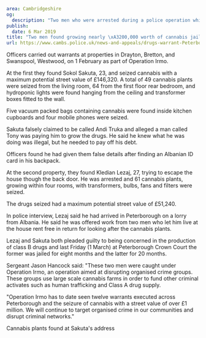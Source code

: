 ```yaml
area: Cambridgeshire
og:
  description: "Two men who were arrested during a police operation which uncovered nearly \xA3200,000 of cannabis in Peterborough have been jailed."
publish:
  date: 6 Mar 2019
title: "Two men found growing nearly \xA3200,000 worth of cannabis jailed"
url: https://www.cambs.police.uk/news-and-appeals/drugs-warrant-Peterborough-cannabis-factory
```

Officers carried out warrants at properties in Drayton, Bretton, and Swanspool, Westwood, on 1 February as part of Operation Irmo.

At the first they found Sokol Sakuta, 23, and seized cannabis with a maximum potential street value of £146,320. A total of 49 cannabis plants were seized from the living room, 64 from the first floor rear bedroom, and hydroponic lights were found hanging from the ceiling and transformer boxes fitted to the wall.

Five vacuum packed bags containing cannabis were found inside kitchen cupboards and four mobile phones were seized.

Sakuta falsely claimed to be called Andi Truka and alleged a man called Tony was paying him to grow the drugs. He said he knew what he was doing was illegal, but he needed to pay off his debt.

Officers found he had given them false details after finding an Albanian ID card in his backpack.

At the second property, they found Kledian Lezaj, 27, trying to escape the house though the back door. He was arrested and 61 cannabis plants, growing within four rooms, with transformers, bulbs, fans and filters were seized.

The drugs seized had a maximum potential street value of £51,240.

In police interview, Lezaj said he had arrived in Peterborough on a lorry from Albania. He said he was offered work from two men who let him live at the house rent free in return for looking after the cannabis plants.

Lezaj and Sakuta both pleaded guilty to being concerned in the production of class B drugs and last Friday (1 March) at Peterborough Crown Court the former was jailed for eight months and the latter for 20 months.

Sergeant Jason Hancock said: "These two men were caught under Operation Irmo, an operation aimed at disrupting organised crime groups. These groups use large scale cannabis farms in order to fund other criminal activates such as human trafficking and Class A drug supply.

"Operation Irmo has to date seen twelve warrants executed across Peterborough and the seizure of cannabis with a street value of over £1 million. We will continue to target organised crime in our communities and disrupt criminal networks."

Cannabis plants found at Sakuta's address
